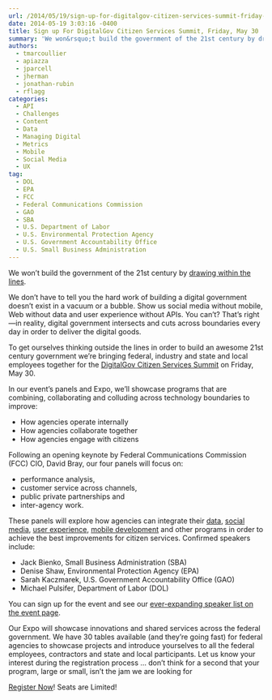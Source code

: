 ```yaml
---
url: /2014/05/19/sign-up-for-digitalgov-citizen-services-summit-friday-may-30/
date: 2014-05-19 3:03:16 -0400
title: Sign up For DigitalGov Citizen Services Summit, Friday, May 30
summary: 'We won&rsquo;t build the government of the 21st century by drawing within the lines. We don&amp;#8217;t have to tell you the hard work of building a digital government doesn&amp;#8217;t exist in a vacuum or a bubble. Show us social media without mobile, Web without data and user experience without APIs. You can&amp;#8217;t? That&amp;#8217;s right&mdash;in reality,'
authors:
  - tmarcoullier
  - apiazza
  - jparcell
  - jherman
  - jonathan-rubin
  - rflagg
categories:
  - API
  - Challenges
  - Content
  - Data
  - Managing Digital
  - Metrics
  - Mobile
  - Social Media
  - UX
tag:
  - DOL
  - EPA
  - FCC
  - Federal Communications Commission
  - GAO
  - SBA
  - U.S. Department of Labor
  - U.S. Environmental Protection Agency
  - U.S. Government Accountability Office
  - U.S. Small Business Administration
---
```


We won’t build the government of the 21st century by [drawing within the lines](https://www.WHATEVER/2014/05/07/because-its-hard/).

We don&#8217;t have to tell you the hard work of building a digital government doesn&#8217;t exist in a vacuum or a bubble. Show us social media without mobile, Web without data and user experience without APIs. You can&#8217;t? That&#8217;s right—in reality, digital government intersects and cuts across boundaries every day in order to deliver the digital goods.

To get ourselves thinking outside the lines in order to build an awesome 21st century government we’re bringing federal, industry and state and local employees together for the [DigitalGov Citizen Services Summit](https://www.WHATEVER/event/digitalgov-citizen-services-summit/) on Friday, May 30.

In our event’s panels and Expo, we’ll showcase programs that are combining, collaborating and colluding across technology boundaries to improve:

  * How agencies operate internally
  * How agencies collaborate together
  * How agencies engage with citizens

Following an opening keynote by Federal Communications Commission (FCC) CIO, David Bray, our four panels will focus on:

  * performance analysis,
  * customer service across channels,
  * public private partnerships and
  * inter-agency work.

These panels will explore how agencies can integrate their [data](https://www.WHATEVER/category/code/data1/), [social media](https://www.WHATEVER/category/socialmedia/), [user experience](https://www.WHATEVER/category/ux/), [mobile development](https://www.WHATEVER/category/mobile/) and other programs in order to achieve the best improvements for citizen services. Confirmed speakers include:

  * Jack Bienko, Small Business Administration (SBA)
  * Denise Shaw, Environmental Protection Agency (EPA)
  * Sarah Kaczmarek, U.S. Government Accountability Office (GAO)
  * Michael Pulsifer, Department of Labor (DOL)

You can sign up for the event and see our [ever-expanding speaker list on the event page](https://www.google.com/url?q=https%3A%2F%2Fwww.WHATEVER%2Fevent%2Fdigitalgov-citizen-services-summit%2F&sa=D&sntz=1&usg=AFQjCNGiwao6z6PUtq_tcRPW1QVfhf-9WA).

Our Expo will showcase innovations and shared services across the federal government. We have 30 tables available (and they&#8217;re going fast) for federal agencies to showcase projects and introduce yourselves to all the federal employees, contractors and state and local participants. Let us know your interest during the registration process &#8230; don&#8217;t think for a second that your program, large or small, isn&#8217;t the jam we are looking for

[Register Now](https://www.WHATEVER/event/digitalgov-citizen-services-summit/)! Seats are Limited!